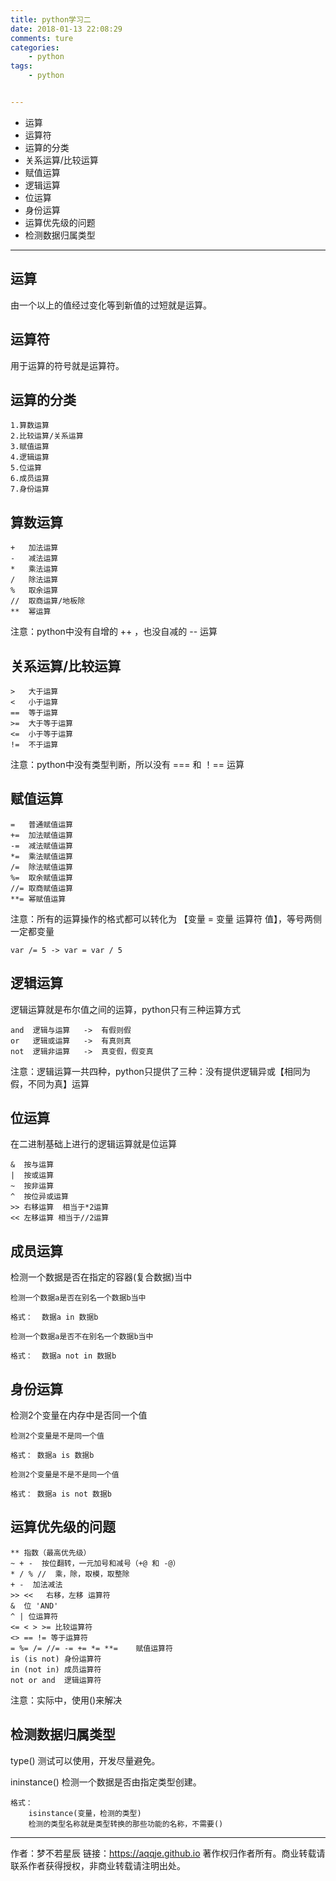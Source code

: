 ```yaml
---
title: python学习二
date: 2018-01-13 22:08:29
comments: ture
categories:
	- python
tags:
	- python


---
```


- 运算
- 运算符
- 运算的分类
- 关系运算/比较运算
- 赋值运算
- 逻辑运算
- 位运算
- 身份运算
-  运算优先级的问题
-  检测数据归属类型

<!-- more -->

---------

## 运算

由一个以上的值经过变化等到新值的过短就是运算。

## 运算符

用于运算的符号就是运算符。

## 运算的分类

	1.算数运算
	2.比较运算/关系运算
	3.赋值运算
	4.逻辑运算
	5.位运算
	6.成员运算
	7.身份运算

## 算数运算

	+	加法运算
	-	减法运算
	*	乘法运算
	/	除法运算
	%	取余运算
	//	取商运算/地板除
	**	幂运算

注意：python中没有自增的 ++ ，也没自减的 -- 运算

## 关系运算/比较运算
	
	>   大于运算
	<   小于运算
	==  等于运算
	>=  大于等于运算
	<=  小于等于运算
	!=  不于运算

注意：python中没有类型判断，所以没有 === 和 ！== 运算

## 赋值运算

	=   普通赋值运算
	+=  加法赋值运算
	-=  减法赋值运算
	*=  乘法赋值运算
	/=  除法赋值运算
	%=  取余赋值运算
	//= 取商赋值运算
	**= 幂赋值运算

注意：所有的运算操作的格式都可以转化为 【变量 = 变量 运算符 值】，等号两侧一定都变量

	var /= 5 -> var = var / 5

## 逻辑运算

逻辑运算就是布尔值之间的运算，python只有三种运算方式

	and  逻辑与运算   ->  有假则假
	or   逻辑或运算   ->  有真则真
	not  逻辑非运算   ->  真变假，假变真

注意：逻辑运算一共四种，python只提供了三种：没有提供逻辑异或【相同为假，不同为真】运算 

## 位运算

在二进制基础上进行的逻辑运算就是位运算

	&  按与运算
	|  按或运算
	~  按非运算
	^  按位异或运算
	>> 右移运算  相当于*2运算
    << 左移运算	相当于//2运算

## 成员运算

检测一个数据是否在指定的容器(复合数据)当中

	检测一个数据a是否在别名一个数据b当中
	
	格式：  数据a in 数据b

	检测一个数据a是否不在别名一个数据b当中
	
	格式：  数据a not in 数据b

## 身份运算

检测2个变量在内存中是否同一个值

	检测2个变量是不是同一个值

	格式： 数据a is 数据b

	检测2个变量是不是不是同一个值

	格式： 数据a is not 数据b

## 运算优先级的问题

	** 指数（最高优先级）
	~ + -  按位翻转，一元加号和减号（+@ 和 -@）
	* / % //  乘，除，取模，取整除 
	+ -  加法减法
	>> <<   右移，左移 运算符
	&  位 'AND'
	^ | 位运算符
	<= < > >= 比较运算符
	<> == != 等于运算符
	= %= /= //= -= += *= **=	赋值运算符
    is (is not) 身份运算符
	in (not in)	成员运算符
	not or and	逻辑运算符

注意：实际中，使用()来解决

## 检测数据归属类型

type() 测试可以使用，开发尽量避免。

ininstance() 检测一个数据是否由指定类型创建。

	格式：
		isinstance(变量，检测的类型)
		检测的类型名称就是类型转换的那些功能的名称，不需要()







----------------------


作者：梦不若星辰
链接：https://aqqje.github.io
著作权归作者所有。商业转载请联系作者获得授权，非商业转载请注明出处。
